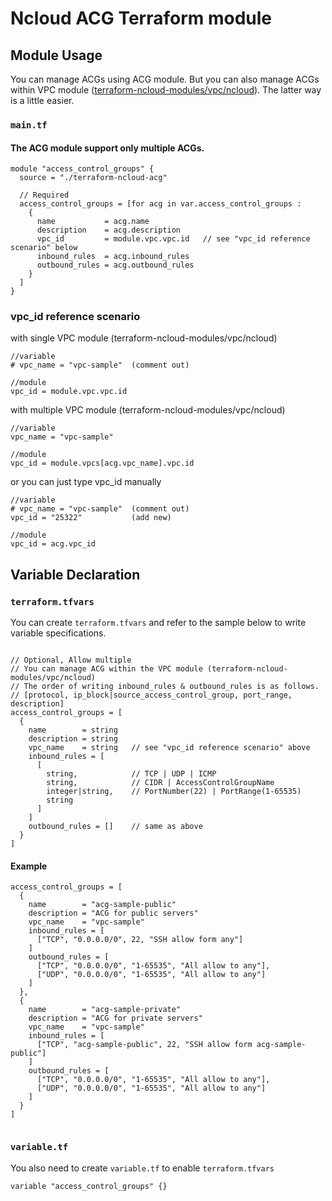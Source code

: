# Ncloud ACG Terraform module

## Module Usage

You can manage ACGs using ACG module. But you can also manage ACGs within VPC module ([terraform-ncloud-modules/vpc/ncloud](https://registry.terraform.io/modules/terraform-ncloud-modules/vpc/ncloud)). The latter way is a little easier.

### `main.tf`

#### The ACG module support only multiple ACGs.
``` hcl
module "access_control_groups" {
  source = "./terraform-ncloud-acg"

  // Required
  access_control_groups = [for acg in var.access_control_groups :
    {
      name           = acg.name
      description    = acg.description
      vpc_id         = module.vpc.vpc.id   // see "vpc_id reference scenario" below
      inbound_rules  = acg.inbound_rules
      outbound_rules = acg.outbound_rules
    }
  ]
}
```

### vpc_id reference scenario

with single VPC module (terraform-ncloud-modules/vpc/ncloud)
``` hcl
//variable
# vpc_name = "vpc-sample"  (comment out)

//module
vpc_id = module.vpc.vpc.id
```

with multiple VPC module (terraform-ncloud-modules/vpc/ncloud)
``` hcl
//variable
vpc_name = "vpc-sample"

//module
vpc_id = module.vpcs[acg.vpc_name].vpc.id
```

or you can just type vpc_id manually
``` hcl
//variable
# vpc_name = "vpc-sample"  (comment out)
vpc_id = "25322"           (add new)

//module
vpc_id = acg.vpc_id
```



## Variable Declaration

### `terraform.tfvars`
You can create `terraform.tfvars` and refer to the sample below to write variable specifications.
``` hcl

// Optional, Allow multiple
// You can manage ACG within the VPC module (terraform-ncloud-modules/vpc/ncloud)
// The order of writing inbound_rules & outbound_rules is as follows.
// [protocol, ip_block|source_access_control_group, port_range, description]
access_control_groups = [
  {
    name        = string
    description = string
    vpc_name    = string   // see "vpc_id reference scenario" above
    inbound_rules = [
      [
        string,            // TCP | UDP | ICMP
        string,            // CIDR | AccessControlGroupName
        integer|string,    // PortNumber(22) | PortRange(1-65535)
        string
      ]
    ]
    outbound_rules = []    // same as above
  }
]  

```


#### Example
``` hcl
access_control_groups = [
  {
    name        = "acg-sample-public"
    description = "ACG for public servers"
    vpc_name    = "vpc-sample"
    inbound_rules = [
      ["TCP", "0.0.0.0/0", 22, "SSH allow form any"]
    ]
    outbound_rules = [
      ["TCP", "0.0.0.0/0", "1-65535", "All allow to any"],
      ["UDP", "0.0.0.0/0", "1-65535", "All allow to any"]
    ]
  },
  {
    name        = "acg-sample-private"
    description = "ACG for private servers"
    vpc_name    = "vpc-sample"
    inbound_rules = [
      ["TCP", "acg-sample-public", 22, "SSH allow form acg-sample-public"]
    ]
    outbound_rules = [
      ["TCP", "0.0.0.0/0", "1-65535", "All allow to any"],
      ["UDP", "0.0.0.0/0", "1-65535", "All allow to any"]
    ]
  }
]


```

### `variable.tf`
You also need to create `variable.tf` to enable `terraform.tfvars`
``` hcl
variable "access_control_groups" {}
```


